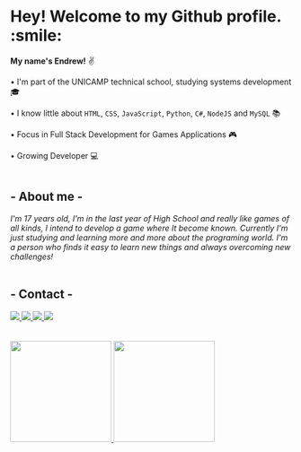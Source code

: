<h1> Hey! Welcome to my Github profile. :smile: </h1>

**My name's Endrew!** :v:

• I'm part of the UNICAMP technical school, studying systems development :mortar_board:

• I know little about `HTML`, `CSS`, `JavaScript`, `Python`, `C#`, `NodeJS` and `MySQL` :books:

• Focus in Full Stack Development for Games Applications :video_game:

• Growing Developer :computer:
<br>
<br>
## - About me -

_I'm 17 years old, I'm in the last year of High School and really like games of all kinds, I intend to develop a game where It become known. Currently I'm just studying and learning more and more about the programing world. I'm a person who finds it easy to learn new things and always overcoming new challenges!_
<br>
<br>
## - Contact -

<div>
  <a href="https://instagram.com/sk3nds" target="_blank">
    <img src="https://img.shields.io/badge/-Instagram-%23E4405F?style=for-the-badge&logo=instagram&logoColor=white" target="_blank">
  </a>
  
  <a href = "mailto:endrew.s2302@gmail.com">
    <img src="https://img.shields.io/badge/Gmail-D14836?style=for-the-badge&logo=gmail&logoColor=white" target="_blank">
  </a>
  
  <a href="https://www.linkedin.com/in/endrewsk" target="_blank">
    <img src="https://img.shields.io/badge/-LinkedIn-%230077B5?style=for-the-badge&logo=linkedin&logoColor=white" target="_blank">
  </a>
  
  <a href="https://twitter.com/sk_ends" target="_blank">
    <img src="https://img.shields.io/badge/Twitter-00ACEE?style=for-the-badge&logo=twitter&logoColor=white" target="_blank">
  </a>
  
</div>
<br>
<br>
<div>
<a href="https://github.com/endrewsk">
  
<img height="180em" src="https://github-readme-stats.vercel.app/api/top-langs/?username=endrewsk&layout=compact&langs_count=7&theme=dark"/>
  
<img height="180em" src="https://github-readme-stats.vercel.app/api?username=endrewsk&show_icons=true&theme=dark&include_all_commits=true&count_private=true"/>
  
</div>
